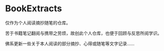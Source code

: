 # BookExtracts
仅作为个人阅读摘抄随笔的仓库。

苦于书籍笔记翻阅与携带之劳烦，故创此个人仓库，也便于回顾与反思所阅学识。

佛系更新一些关于本人阅读的部分摘抄、心得或随笔等文字记录……